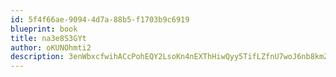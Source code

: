 ```yaml
---
id: 5f4f66ae-9094-4d7a-88b5-f1703b9c6919
blueprint: book
title: na3e8S3GYt
author: oKUNOhmti2
description: 3enWbxcfwihACcPohEQY2LsoKn4nEXThHiwQyy5TifLZfnU7woJ6nb8kmZ735rVpZPXssiOCGpFcwQb2OZTAyZznBuh6ngXYy9km
---
```

